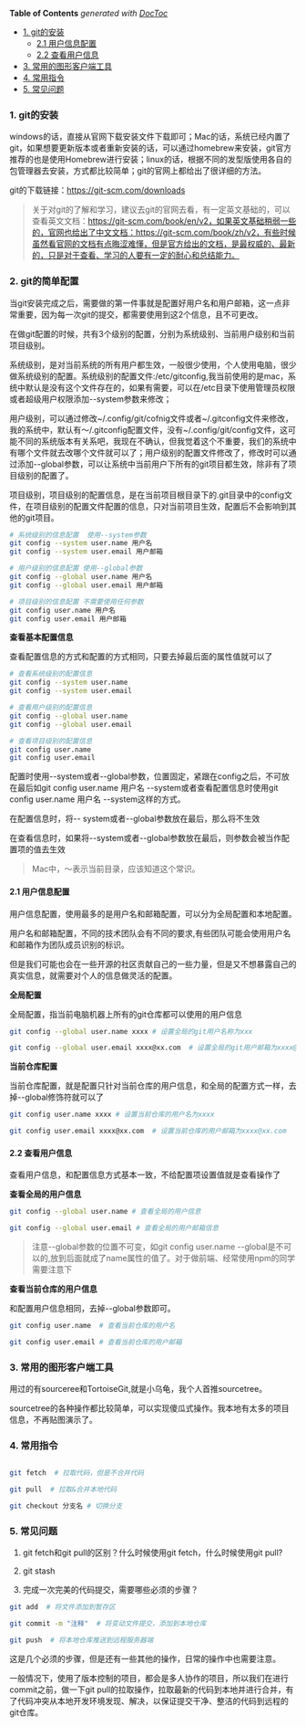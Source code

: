 <!-- START doctoc generated TOC please keep comment here to allow auto update -->
<!-- DON'T EDIT THIS SECTION, INSTEAD RE-RUN doctoc TO UPDATE -->
**Table of Contents**  *generated with [DocToc](https://github.com/thlorenz/doctoc)*

- [1. git的安装](#1-git%E7%9A%84%E5%AE%89%E8%A3%85)
  - [2.1 用户信息配置](#21-%E7%94%A8%E6%88%B7%E4%BF%A1%E6%81%AF%E9%85%8D%E7%BD%AE)
  - [2.2 查看用户信息](#22-%E6%9F%A5%E7%9C%8B%E7%94%A8%E6%88%B7%E4%BF%A1%E6%81%AF)
- [3. 常用的图形客户端工具](#3-%E5%B8%B8%E7%94%A8%E7%9A%84%E5%9B%BE%E5%BD%A2%E5%AE%A2%E6%88%B7%E7%AB%AF%E5%B7%A5%E5%85%B7)
- [4. 常用指令](#4-%E5%B8%B8%E7%94%A8%E6%8C%87%E4%BB%A4)
- [5. 常见问题](#5-%E5%B8%B8%E8%A7%81%E9%97%AE%E9%A2%98)

<!-- END doctoc generated TOC please keep comment here to allow auto update -->

### 1. git的安装

windows的话，直接从官网下载安装文件下载即可；Mac的话，系统已经内置了git，如果想要更新版本或者重新安装的话，可以通过homebrew来安装，git官方推荐的也是使用Homebrew进行安装；linux的话，根据不同的发型版使用各自的包管理器去安装，方式都比较简单；git的官网上都给出了很详细的方法。

git的下载链接：https://git-scm.com/downloads

> 关于对git的了解和学习，建议去git的官网去看，有一定英文基础的，可以查看英文文档：https://git-scm.com/book/en/v2，如果英文基础稍弱一些的，官网也给出了中文文档：https://git-scm.com/book/zh/v2，有些时候虽然看官网的文档有点晦涩难懂，但是官方给出的文档，是最权威的、最新的，只是对于查看、学习的人要有一定的耐心和总结能力。
### 2. git的简单配置

当git安装完成之后，需要做的第一件事就是配置好用户名和用户邮箱，这一点非常重要，因为每一次git的提交，都需要使用到这2个信息，且不可更改。

在做git配置的时候，共有3个级别的配置，分别为系统级别、当前用户级别和当前项目级别。

系统级别，是对当前系统的所有用户都生效，一般很少使用，个人使用电脑，很少做系统级别的配置。系统级别的配置文件:/etc/gitconfig,我当前使用的是mac，系统中默认是没有这个文件存在的，如果有需要，可以在/etc目录下使用管理员权限或者超级用户权限添加--system参数来修改；

用户级别，可以通过修改~/.config/git/cofnig文件或者~/.gitconfig文件来修改，我的系统中，默认有～/.gitconfig配置文件，没有~/.config/git/config文件，这可能不同的系统版本有关系吧，我现在不确认，但我觉着这个不重要，我们的系统中有哪个文件就去改哪个文件就可以了；用户级别的配置文件修改了，修改时可以通过添加--global参数，可以让系统中当前用户下所有的git项目都生效，除非有了项目级别的配置了。

项目级别，项目级别的配置信息，是在当前项目根目录下的.git目录中的config文件，在项目级别的配置文件配置的信息，只对当前项目生效，配置后不会影响到其他的git项目。

```bash
# 系统级别的信息配置  使用--system参数
git config --system user.name 用户名
git config --system user.email 用户邮箱

# 用户级别的信息配置 使用--global参数
git config --global user.name 用户名
git config --global user.email 用户邮箱

# 项目级别的信息配置 不需要使用任何参数
git config user.name 用户名
git config user.email 用户邮箱
```

**查看基本配置信息**

查看配置信息的方式和配置的方式相同，只要去掉最后面的属性值就可以了

```bash
# 查看系统级别的配置信息
git config --system user.name
git config --system user.email

# 查看用户级别的配置信息
git config --global user.name
git config --global user.email

# 查看项目级别的配置信息
git config user.name
git config user.email
```

配置时使用--system或者--global参数，位置固定，紧跟在config之后，不可放在最后如git config user.name 用户名 --system或者查看配置信息时使用git config user.name 用户名 --system这样的方式。

在配置信息时，将-- system或者--global参数放在最后，那么将不生效

在查看信息时，如果将--system或者--global参数放在最后，则参数会被当作配置项的值去生效

> Mac中，～表示当前目录，应该知道这个常识。
#### 2.1 用户信息配置

用户信息配置，使用最多的是用户名和邮箱配置，可以分为全局配置和本地配置。

用户名和邮箱配置，不同的技术团队会有不同的要求,有些团队可能会使用用户名和邮箱作为团队成员识别的标识。

但是我们可能也会在一些开源的社区贡献自己的一些力量，但是又不想暴露自己的真实信息，就需要对个人的信息做灵活的配置。

**全局配置**

全局配置，指当前电脑机器上所有的git仓库都可以使用的用户信息

```bash
git config --global user.name xxxx # 设置全局的git用户名称为xxx

git config --global user.email xxxx@xx.com  # 设置全局的git用户邮箱为xxxx@xx.com
```

**当前仓库配置**

当前仓库配置，就是配置只针对当前仓库的用户信息，和全局的配置方式一样，去掉--global修饰符就可以了

```bash
git config user.name xxxx # 设置当前仓库的用户名为xxxx

git config user.email xxxx@xx.com  # 设置当前仓库的用户邮箱为xxxx@xx.com
```

#### 2.2 查看用户信息

查看用户信息，和配置信息方式基本一致，不给配置项设置值就是查看操作了

**查看全局的用户信息**

```bash
git config --global user.name # 查看全局的用户信息

git config --global user.email # 查看全局的用户邮箱信息
```

> 注意--global参数的位置不可变，如git config user.name --global是不可以的,放到后面就成了name属性的值了。对于做前端、经常使用npm的同学需要注意下

**查看当前仓库的用户信息**

和配置用户信息相同，去掉--global参数即可。

```bash
git config user.name  # 查看当前仓库的用户名

git config user.email # 查看当前仓库的用户邮箱
```

### 3. 常用的图形客户端工具

用过的有sourceree和TortoiseGit,就是小乌龟，我个人首推sourcetree。

sourcetree的各种操作都比较简单，可以实现傻瓜式操作。我本地有太多的项目信息，不再贴图演示了。

### 4. 常用指令

```bash

git fetch  # 拉取代码，但是不合并代码

git pull  # 拉取&合并本地代码

git checkout 分支名 # 切换分支

```
### 5. 常见问题

1. git fetch和git pull的区别？什么时候使用git fetch，什么时候使用git pull?

2. git stash

3. 完成一次完美的代码提交，需要哪些必须的步骤？

```bash
git add  # 将文件添加到暂存区

git commit -m "注释"  # 将变动文件提交，添加到本地仓库

git push  # 将本地仓库推送到远程服务器端
```

这是几个必须的步骤，但是还有一些其他的操作，日常的操作中也需要注意。

一般情况下，使用了版本控制的项目，都会是多人协作的项目，所以我们在进行commit之前，做一下git pull的拉取操作，拉取最新的代码到本地并进行合并，有了代码冲突从本地开发环境发现、解决，以保证提交干净、整洁的代码到远程的git仓库。